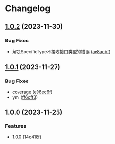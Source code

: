 # Changelog

## [1.0.2](https://github.com/missannil/annil/compare/v1.0.1...v1.0.2) (2023-11-30)


### Bug Fixes

* 解决SpecificType不接收接口类型的错误 ([ae8acbf](https://github.com/missannil/annil/commit/ae8acbfc2e62f99db565c448ad9253aa549e78bb))

## [1.0.1](https://github.com/missannil/annil/compare/v1.0.0...v1.0.1) (2023-11-27)


### Bug Fixes

* coverage ([e96ec6f](https://github.com/missannil/annil/commit/e96ec6f759640516f0084350ea726c47a4268362))
* yml ([ff6cff3](https://github.com/missannil/annil/commit/ff6cff375db10c396ea8707c12aa94b571762ddd))

## 1.0.0 (2023-11-25)


### Features

* 1.0.0 ([14c418f](https://github.com/missannil/annil/commit/14c418fa0341869f398fe68007155926222cb858))
